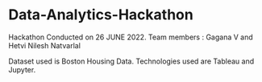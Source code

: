 # Data-Analytics-Hackathon

Hackathon Conducted on 26 JUNE 2022.
Team members : Gagana V and Hetvi Nilesh Natvarlal

Dataset used is Boston Housing Data.
Technologies used are Tableau and Jupyter.
